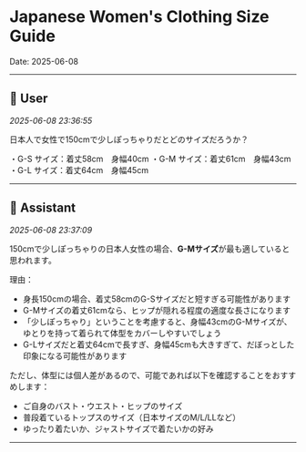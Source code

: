 # Japanese Women's Clothing Size Guide

Date: 2025-06-08

---

## 👤 User
*2025-06-08 23:36:55*

日本人で女性で150cmで少しぽっちゃりだとどのサイズだろうか？

・G-S サイズ：着丈58cm　身幅40cm ・G-M サイズ：着丈61cm　身幅43cm ・G-L サイズ：着丈64cm　身幅45cm

---

## 🤖 Assistant
*2025-06-08 23:37:09*

150cmで少しぽっちゃりの日本人女性の場合、**G-Mサイズ**が最も適していると思われます。

理由：
- 身長150cmの場合、着丈58cmのG-Sサイズだと短すぎる可能性があります
- G-Mサイズの着丈61cmなら、ヒップが隠れる程度の適度な長さになります
- 「少しぽっちゃり」ということを考慮すると、身幅43cmのG-Mサイズが、ゆとりを持って着られて体型をカバーしやすいでしょう
- G-Lサイズだと着丈64cmで長すぎ、身幅45cmも大きすぎて、だぼっとした印象になる可能性があります

ただし、体型には個人差があるので、可能であれば以下を確認することをおすすめします：
- ご自身のバスト・ウエスト・ヒップのサイズ
- 普段着ているトップスのサイズ（日本サイズのM/L/LLなど）
- ゆったり着たいか、ジャストサイズで着たいかの好み

---

